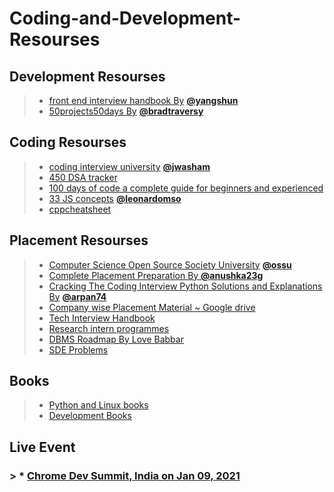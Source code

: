 # Coding-and-Development-Resourses

## Development Resourses
> * [front end interview handbook By](https://github.com/yangshun/front-end-interview-handbook) [**@yangshun**](https://github.com/yangshun) 
> * [50projects50days By](https://github.com/bradtraversy/50projects50days) [**@bradtraversy**](https://github.com/bradtraversy)

## Coding Resourses
> * [coding interview university](https://github.com/jwasham/coding-interview-university) [**@jwasham**](https://github.com/jwasham)
> * [450 DSA tracker](https://450-dsa-tracker.netlify.app/)
> * [100 days of code a complete guide for beginners and experienced](https://www.geeksforgeeks.org/100-days-of-code-a-complete-guide-for-beginners-and-experienced/)
> * [33 JS concepts](https://github.com/leonardomso/33-js-concepts) [**@leonardomso**](https://github.com/leonardomso)
> * [cppcheatsheet](https://cppcheatsheet.com/)

## Placement Resourses
> * [Computer Science Open Source Society University](https://github.com/ossu/computer-science) [**@ossu**](https://github.com/ossu)
> * [Complete Placement Preparation By ](https://github.com/anushka23g/Complete-Placement-Preparation) [**@anushka23g**](https://github.com/anushka23g)
> * [Cracking The Coding Interview Python Solutions and Explanations By](https://github.com/arpan74/Cracking-The-Coding-Interview-Python-Solutions-and-Explanations)  [**@arpan74**](https://github.com/arpan74)
> * [Company wise Placement Material ~ Google drive](https://drive.google.com/drive/folders/1SkCOcAS0Kqvuz-MJkkjbFr1GSue6Ms6m)
> * [Tech Interview Handbook](https://yangshun.github.io/tech-interview-handbook/)
> * [Research intern programmes](https://docs.google.com/spreadsheets/d/1_js0NxcOlXwwZVeWYZ_O38SLrjlSg2OHpQ03Pt5vW1A/edit?usp=sharing)
> * [DBMS Roadmap By Love Babbar](https://whimsical.com/dbms-roadmap-by-love-babbar-FmUi8ffVop33t3MmpVxPCo)
> * [SDE Problems](https://docs.google.com/document/d/1SM92efk8oDl8nyVw8NHPnbGexTS9W-1gmTEYfEurLWQ/edit)

## Books
> * [Python and Linux books](https://drive.google.com/drive/folders/1uAfpfac3FsJevBg9CYV4Gi65MAYd9V4I)
> * [Development Books](https://drive.google.com/drive/folders/1aXlI-fNsCGmwrFLjSSkHA3FSTClnSSnb)

## Live Event 
### > * [Chrome Dev Summit, India on Jan 09, 2021](https://cds.webdevsin.com/)
